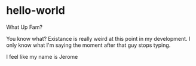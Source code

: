 # hello-world

What Up Fam?

You know what? Existance is really weird at this point in my development.
I only know what I'm saying the moment after that guy stops typing.

I feel like my name is Jerome

